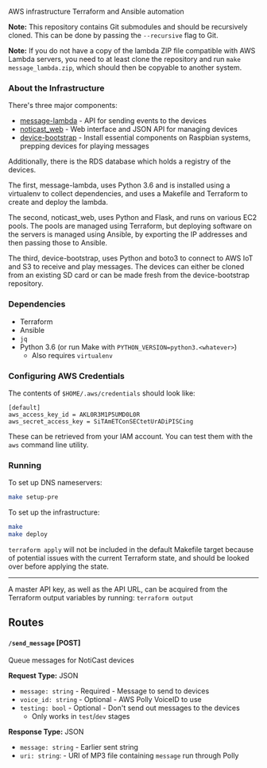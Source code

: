 AWS infrastructure Terraform and Ansible automation

**Note:** This repository contains Git submodules and should be recursively
cloned. This can be done by passing the `--recursive` flag to Git.

**Note:** If you do not have a copy of the lambda ZIP file compatible with
AWS Lambda servers, you need to at least clone the repository and run
`make message_lambda.zip`, which should then be copyable to another system.

### About the Infrastructure

There's three major components:

- [message-lambda](https://github.com/NotiCast/message-lambda) - API for
sending events to the devices
- [noticast_web](https://github.com/NotiCast/web) - Web interface and JSON API
for managing devices
- [device-bootstrap](https://github.com/NotiCast/device-bootstrap) - Install
essential components on Raspbian systems, prepping devices for playing messages

Additionally, there is the RDS database which holds a registry of the devices.

The first, message-lambda, uses Python 3.6 and is installed using a virtualenv
to collect dependencies, and uses a Makefile and Terraform to create and
deploy the lambda.

The second, noticast_web, uses Python and Flask, and runs on various EC2 pools.
The pools are managed using Terraform, but deploying software on the servers
is managed using Ansible, by exporting the IP addresses and then passing
those to Ansible.

The third, device-bootstrap, uses Python and boto3 to connect to AWS IoT and S3
to receive and play messages. The devices can either be cloned from an existing
SD card or can be made fresh from the device-bootstrap repository.

### Dependencies

- Terraform
- Ansible
- `jq`
- Python 3.6 (or run Make with `PYTHON_VERSION=python3.<whatever>`)
  - Also requires `virtualenv`

### Configuring AWS Credentials


The contents of `$HOME/.aws/credentials` should look like:

```
[default]
aws_access_key_id = AKL0R3M1P5UMD0L0R
aws_secret_access_key = SiTAmETConSECtetUrADiPISCing
```

These can be retrieved from your IAM account. You can test them with the `aws`
command line utility.

### Running

To set up DNS nameservers:

```bash
make setup-pre
```

To set up the infrastructure:

```bash
make
make deploy
```

`terraform apply` will not be included in the default Makefile target because
of potential issues with the current Terraform state, and should be looked over
before applying the state.

---

A master API key, as well as the API URL, can be acquired from the Terraform
output variables by running: `terraform output`

## Routes

#### `/send_message` [POST]

Queue messages for NotiCast devices

**Request Type:** JSON

- `message: string` - Required - Message to send to devices
- `voice_id: string` - Optional - AWS Polly VoiceID to use
- `testing: bool` - Optional - Don't send out messages to the devices
  - Only works in `test`/`dev` stages

**Response Type:** JSON

- `message: string` - Earlier sent string
- `uri: string`: - URI of MP3 file containing `message` run through Polly
